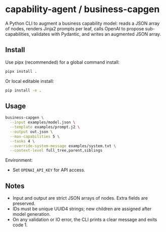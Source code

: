 # capability-agent / business-capgen

A Python CLI to augment a business capability model: reads a JSON array of nodes, renders Jinja2 prompts per leaf, calls OpenAI to propose sub-capabilities, validates with Pydantic, and writes an augmented JSON array.

## Install

Use pipx (recommended) for a global command install:

```sh
pipx install .
```

Or local editable install:

```sh
pip install -e .
```

## Usage

```sh
business-capgen \
  --input examples/model.json \
  --template examples/prompt.j2 \
  --output out.json \
  --max-capabilities 5 \
  --tasks 4 \
  --override-system-message examples/system.txt \
  --context-level full_tree,parent,siblings
```

Environment:
- Set `OPENAI_API_KEY` for API access.

## Notes
- Input and output are strict JSON arrays of nodes. Extra fields are preserved.
- IDs must be unique UUID4 strings; new children are assigned after model generation.
- On any validation or IO error, the CLI prints a clear message and exits code 1.
